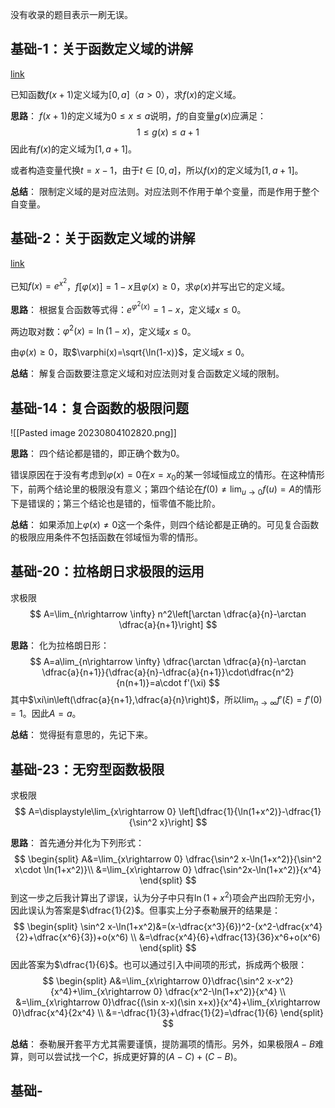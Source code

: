 
没有收录的题目表示一刷无误。

## 基础-1：关于函数定义域的讲解

[link](https://www.bilibili.com/video/BV1av4y1D7EV)

已知函数$f(x+1)$定义域为$[0,a]$（$a>0$），求$f(x)$的定义域。

**思路**：
$f(x+1)$的定义域为$0\le x\le a$说明，$f$的自变量$g(x)$应满足：
$$
1\le g(x)\le a+1
$$
因此有$f(x)$的定义域为$[1,a+1]$。

或者构造变量代换$t=x-1$，由于$t\in [0,a]$，所以$f(x)$的定义域为$[1,a+1]$。

**总结**：
限制定义域的是对应法则。对应法则不作用于单个变量，而是作用于整个自变量。

## 基础-2：关于函数定义域的讲解

[link](https://www.bilibili.com/video/BV1Dv4y1D7PR/)

已知$f(x)=e^{x^2}$，$f[\varphi(x)]=1-x$且$\varphi(x)\ge 0$，求$\varphi(x)$并写出它的定义域。

**思路**：
根据复合函数等式得：$e^{\varphi^2(x)}=1-x$，定义域$x\le 0$。

两边取对数：$\varphi^2(x)=\ln(1-x)$，定义域$x\le 0$。

由$\varphi(x)\ge 0$，取$\varphi(x)=\sqrt{\ln(1-x)}$，定义域$x\le 0$。

**总结**：
解复合函数要注意定义域和对应法则对复合函数定义域的限制。

## 基础-14：复合函数的极限问题

![[Pasted image 20230804102820.png]]

**思路**：
四个结论都是错的，即正确个数为0。

错误原因在于没有考虑到$\varphi(x)=0$在$x=x_0$的某一邻域恒成立的情形。在这种情形下，前两个结论里的极限没有意义；第四个结论在$f(0)\neq \displaystyle\lim_{u\rightarrow 0} f(u)=A$的情形下是错误的；第三个结论也是错的，恒零值不能比阶。

**总结**：
如果添加上$\varphi(x)\neq 0$这一个条件，则四个结论都是正确的。可见复合函数的极限应用条件不包括函数在邻域恒为零的情形。

## 基础-20：拉格朗日求极限的运用

求极限
$$
A=\lim_{n\rightarrow \infty}  n^2\left[\arctan \dfrac{a}{n}-\arctan \dfrac{a}{n+1}\right]
$$

**思路**：
化为拉格朗日形：
$$
A=a\lim_{n\rightarrow \infty} \dfrac{\arctan \dfrac{a}{n}-\arctan \dfrac{a}{n+1}}{\dfrac{a}{n}-\dfrac{a}{n+1}}\cdot\dfrac{n^2}{n(n+1)}=a\cdot f'(\xi)
$$
其中$\xi\in\left(\dfrac{a}{n+1},\dfrac{a}{n}\right)$，所以$\lim_{n\rightarrow \infty}f'(\xi)=f'(0)=1$。因此$A=a$。

**总结**：
觉得挺有意思的，先记下来。

## 基础-23：无穷型函数极限

求极限
$$
A=\displaystyle\lim_{x\rightarrow 0} \left[\dfrac{1}{\ln(1+x^2)}-\dfrac{1}{\sin^2 x}\right]
$$

**思路**：
首先通分并化为下列形式：
$$
\begin{split}
A&=\lim_{x\rightarrow 0} \dfrac{\sin^2 x-\ln(1+x^2)}{\sin^2 x\cdot \ln(1+x^2)}\\
&=\lim_{x\rightarrow 0} \dfrac{\sin^2x-\ln(1+x^2)}{x^4}
\end{split}
$$
到这一步之后我计算出了谬误，认为分子中只有$\ln(1+x^2)$项会产出四阶无穷小，因此误认为答案是$\dfrac{1}{2}$。但事实上分子泰勒展开的结果是：
$$
\begin{split}
\sin^2 x-\ln(1+x^2)&=(x-\dfrac{x^3}{6})^2-(x^2-\dfrac{x^4}{2}+\dfrac{x^6}{3})+o(x^6) \\
&=\dfrac{x^4}{6}+\dfrac{13}{36}x^6+o(x^6)
\end{split}
$$
因此答案为$\dfrac{1}{6}$。也可以通过引入中间项的形式，拆成两个极限：
$$
\begin{split}
A&=\lim_{x\rightarrow 0}\dfrac{\sin^2 x-x^2}{x^4}+\lim_{x\rightarrow 0} \dfrac{x^2-\ln(1+x^2)}{x^4} \\
&=\lim_{x\rightarrow 0}\dfrac{(\sin x-x)(\sin x+x)}{x^4}+\lim_{x\rightarrow 0}\dfrac{x^4}{2x^4} \\
&=-\dfrac{1}{3}+\dfrac{1}{2}=\dfrac{1}{6}
\end{split}
$$

**总结**：
泰勒展开套平方尤其需要谨慎，提防漏项的情形。另外，如果极限$A-B$难算，则可以尝试找一个$C$，拆成更好算的$(A-C)+(C-B)$。

## 基础-